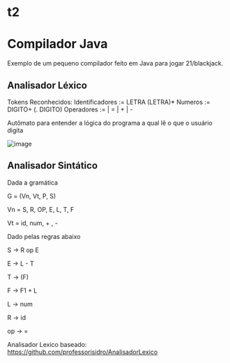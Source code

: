 # t2

# Compilador Java

Exemplo de um pequeno compilador feito em Java para jogar 21/blackjack.

## Analisador Léxico

Tokens Reconhecidos: Identificadores := LETRA (LETRA)* Numeros := DIGITO+ (. DIGITO) Operadores := | = | + | - 

Autômato para entender a lógica do programa a qual lê o que o usuário digita

![image](https://user-images.githubusercontent.com/77121121/184040441-1fcb49b6-3924-428b-afab-f70da2785aa7.png)


## Analisador Sintático 

Dada a gramática

G = (Vn, Vt, P, S)

Vn = S, R, OP, E, L, T, F

Vt = id, num, + , - 

Dado pelas regras abaixo

 S -> R op E
 
 E -> L - T
 
 T -> (F)
 
 F -> F1 + L
 
 L -> num
 
 R -> id
 
 op -> =


Analisador Lexico baseado: 
https://github.com/professorisidro/AnalisadorLexico
